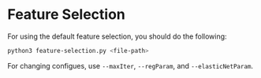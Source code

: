 # Feature Selection

For using the default feature selection, you should do the following:

```bash
python3 feature-selection.py <file-path>
```

For changing configues, use ```--maxIter```, ```--regParam```, and ```--elasticNetParam```.
